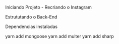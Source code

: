 Iniciando Projeto - Recriando o Instagram

Estrututando o Back-End

Dependencias instaladas

yarn add mongoose
yarn add multer
yarn add sharp